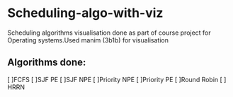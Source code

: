 # Scheduling-algo-with-viz
Scheduling algorithms visualisation done as part of course project for Operating systems.Used manim (3b1b) for visualisation

## Algorithms done:
[ ]FCFS 
[ ]SJF PE
[ ]SJF NPE
[ ]Priority NPE
[ ]Priority PE
[ ]Round Robin
[ ] HRRN
